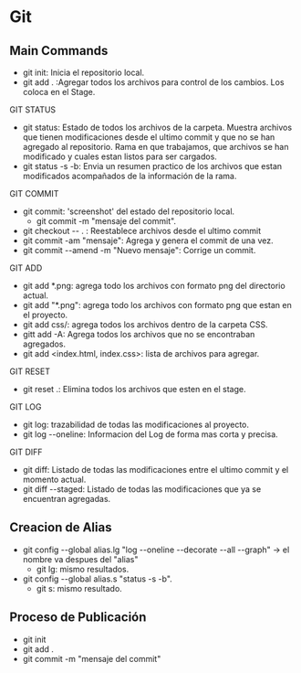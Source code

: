 # Git

## Main Commands

- git init: Inicia el repositorio local.
- git add . :Agregar todos los archivos para control de los cambios. Los coloca en el Stage.

GIT STATUS
- git status: Estado de todos los archivos de la carpeta. Muestra archivos que tienen modificaciones desde el ultimo commit y que no se han agregado al repositorio. Rama en que trabajamos, que archivos se han modificado y cuales estan listos para ser cargados.
- git status -s -b: Envia un resumen practico de los archivos que estan modificados acompañados de la información de la rama.

GIT COMMIT
- git commit: 'screenshot' del estado del repositorio local.
  - git commit -m "mensaje del commit".
- git checkout -- . : Reestablece archivos desde el ultimo commit
- git commit -am "mensaje": Agrega y genera el commit de una vez.
- git commit --amend -m "Nuevo mensaje": Corrige un commit.

GIT ADD
- git add *.png: agrega todo los archivos con formato png del directorio actual.
- git add "*.png": agrega todo los archivos con formato png que estan en el proyecto.
- git add css/: agrega todos los archivos dentro de la carpeta CSS.
- gitt add -A: Agrega todos los archivos que no se encontraban agregados.
- git add <index.html, index.css>: lista de archivos para agregar.

GIT RESET
- git reset .: Elimina todos los archivos que esten en el stage.

GIT LOG
- git log: trazabilidad de todas las modificaciones al proyecto.
- git log --oneline: Informacion del Log de forma mas corta y precisa.

GIT DIFF
- git diff: Listado de todas las modificaciones entre el ultimo commit y el momento actual.
- git diff --staged: Listado de todas las modificaciones que ya se encuentran agregadas.

## Creacion de Alias

- git config --global alias.lg "log --oneline --decorate --all --graph" -> el nombre va despues del "alias"
  - git lg: mismo resultados.
- git config --global alias.s "status -s -b".
  - git s: mismo resultado.

## Proceso de Publicación
- git init
- git add .
- git commit -m "mensaje del commit"
